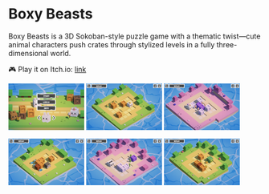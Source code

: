 # Boxy Beasts

Boxy Beasts is a 3D Sokoban-style puzzle game with a thematic twist—cute animal characters push crates through stylized levels in a fully three-dimensional world.

🎮 Play it on Itch.io: [link](https://sona-sar.itch.io/boxy-beasts)


<p align="left">
  <img src="/images/1.png" width="30%" />
  <img src="/images/2.png" width="30%" />
  <img src="/images/5.png" width="30%" />

</p>
<p align="left">
  <img src="/images/4.png" width="30%" />
  <img src="/images/6.png" width="30%" />
  <img src="/images/3.png" width="30%" />
</p>
